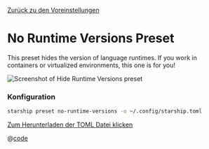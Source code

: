 [Zurück zu den Voreinstellungen](./README.md#no-runtime-versions)

# No Runtime Versions Preset

This preset hides the version of language runtimes. If you work in containers or virtualized environments, this one is for you!

![Screenshot of Hide Runtime Versions preset](/presets/img/no-runtime-versions.png)

### Konfiguration

```sh
starship preset no-runtime-versions -o ~/.config/starship.toml
```

[Zum Herunterladen der TOML Datei klicken](/presets/toml/no-runtime-versions.toml)

@[code](../../.vuepress/public/presets/toml/no-runtime-versions.toml)
